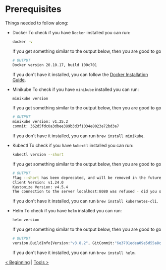 # Prerequisites

Things needed to follow along:

- Docker
  To check if you have `Docker` installed you can run:

  ``` bash
  docker -v
  ```

  If you get something similar to the output below, then you are good to go

  ``` bash
  # OUTPUT
  Docker version 20.10.17, build 100c701
  ```

  If you don't have it installed, you can follow the [Docker Installation Guide](https://docs.docker.com/desktop/install/mac-install/).

- Minikube
  To check if you have `minikube` installed you can run:

  ``` bash
  minikube version
  ```

  If you get something similar to the output below, then you are good to go

  ``` bash
  # OUTPUT
  minikube version: v1.25.2
  commit: 362d5fdc0a3dbee389b3d3f1034e8023e72bd3a7
  ```

  If you don't have it installed, you can run `brew install minikube`.

- Kubectl
  To check if you have `kubectl` installed you can run:

  ``` bash
  kubectl version --short
  ```

  If you get something similar to the output below, then you are good to go

  ``` bash
  # OUTPUT
  Flag --short has been deprecated, and will be removed in the future. The --short output will become the default.
  Client Version: v1.24.0
  Kustomize Version: v4.5.4
  The connection to the server localhost:8080 was refused - did you specify the right host or port?
  ```

  If you don't have it installed, you can run `brew install kubernetes-cli`.

- Helm
  To check if you have `helm` installed you can run:

  ``` bash
  helm version
  ```

  If you get something similar to the output below, then you are good to go

  ``` bash
  # OUTPUT
  version.BuildInfo{Version:"v3.8.2", GitCommit:"6e3701edea09e5d55a8ca2aae03a68917630e91b", GitTreeState:"clean", GoVersion:"go1.18.1"}
  ```

  If you don't have it installed, you can run `brew install helm`.


[< Beginning](../README.md) | [Tools >](tools.md)